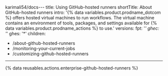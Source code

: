 karimali54/docs---
title: Using GitHub-hosted runners
shortTitle: About GitHub-hosted runners
intro: '{% data variables.product.prodname_dotcom %} offers hosted virtual machines to run workflows. The virtual machine contains an environment of tools, packages, and settings available for {% data variables.product.prodname_actions %} to use.'
versions:
  fpt: '*'
  ghec: '*'
  ghes: '*'
children:
  - /about-github-hosted-runners
  - /monitoring-your-current-jobs
  - /customizing-github-hosted-runners
---

{% data reusables.actions.enterprise-github-hosted-runners %}
